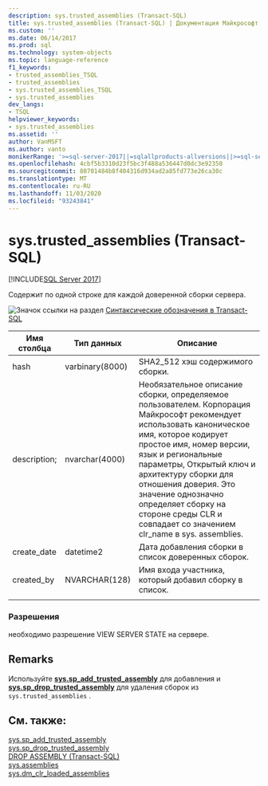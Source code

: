 ```yaml
---
description: sys.trusted_assemblies (Transact-SQL)
title: sys.trusted_assemblies (Transact-SQL) | Документация Майкрософт
ms.custom: ''
ms.date: 06/14/2017
ms.prod: sql
ms.technology: system-objects
ms.topic: language-reference
f1_keywords:
- trusted_assemblies_TSQL
- trusted_assemblies
- sys.trusted_assemblies_TSQL
- sys.trusted_assemblies
dev_langs:
- TSQL
helpviewer_keywords:
- sys.trusted_assemblies
ms.assetid: ''
author: VanMSFT
ms.author: vanto
monikerRange: '>=sql-server-2017||=sqlallproducts-allversions||>=sql-server-linux-2017||=azuresqldb-mi-current'
ms.openlocfilehash: 4cbf5b3310d23f5bc3f488a536447d0dc3e92350
ms.sourcegitcommit: 80701484b8f404316d934ad2a85fd773e26ca30c
ms.translationtype: MT
ms.contentlocale: ru-RU
ms.lasthandoff: 11/03/2020
ms.locfileid: "93243841"
---
```

# <a name="systrusted_assemblies-transact-sql"></a>sys.trusted_assemblies (Transact-SQL)  
[!INCLUDE[SQL Server 2017](../../includes/applies-to-version/sqlserver2017.md)]

Содержит по одной строке для каждой доверенной сборки сервера.

 ![Значок ссылки на раздел](../../database-engine/configure-windows/media/topic-link.gif "Значок ссылки на раздел") [Синтаксические обозначения в Transact-SQL](../../t-sql/language-elements/transact-sql-syntax-conventions-transact-sql.md)  


|Имя столбца |Тип данных |Описание |
|--- |--- |--- |
|hash |varbinary(8000) |SHA2_512 хэш содержимого сборки. |
|description; |nvarchar(4000) |Необязательное описание сборки, определяемое пользователем. Корпорация Майкрософт рекомендует использовать каноническое имя, которое кодирует простое имя, номер версии, язык и региональные параметры, Открытый ключ и архитектуру сборки для отношения доверия. Это значение однозначно определяет сборку на стороне среды CLR и совпадает со значением clr_name в sys. assemblies. |
|create_date |datetime2 |Дата добавления сборки в список доверенных сборок. |
|created_by |NVARCHAR(128) |Имя входа участника, который добавил сборку в список. |
| | | |

### <a name="permissions"></a>Разрешения  
 необходимо разрешение VIEW SERVER STATE на сервере.  
 
## <a name="remarks"></a>Remarks  
Используйте **[sys.sp_add_trusted_assembly](../../relational-databases/system-stored-procedures/sys-sp-add-trusted-assembly-transact-sql.md)** для добавления и **[sys.sp_drop_trusted_assembly](../../relational-databases/system-stored-procedures/sys-sp-drop-trusted-assembly-transact-sql.md)** для удаления сборок из `sys.trusted_assemblies` .

## <a name="see-also"></a>См. также:  
  [sys.sp_add_trusted_assembly](../../relational-databases/system-stored-procedures/sys-sp-add-trusted-assembly-transact-sql.md)  
  [sys.sp_drop_trusted_assembly](../../relational-databases/system-stored-procedures/sys-sp-drop-trusted-assembly-transact-sql.md)  
  [DROP ASSEMBLY (Transact-SQL)](../../t-sql/statements/drop-assembly-transact-sql.md)  
  [sys.assemblies](../../relational-databases/system-catalog-views/sys-assemblies-transact-sql.md)  
  [sys.dm_clr_loaded_assemblies](../../relational-databases/system-dynamic-management-views/sys-dm-clr-loaded-assemblies-transact-sql.md)  
